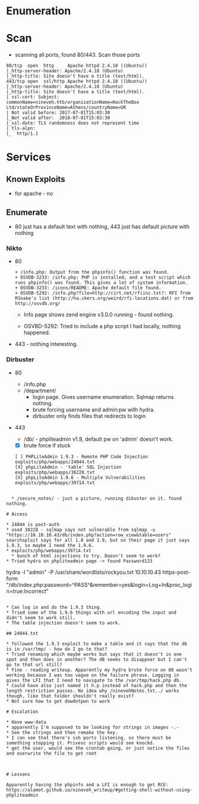 # Enumeration

# Scan

* scanning all ports, found 80/443. Scan those ports 

```
80/tcp  open  http     Apache httpd 2.4.18 ((Ubuntu))
|_http-server-header: Apache/2.4.18 (Ubuntu)
|_http-title: Site doesn't have a title (text/html).
443/tcp open  ssl/http Apache httpd 2.4.18 ((Ubuntu))
|_http-server-header: Apache/2.4.18 (Ubuntu)
|_http-title: Site doesn't have a title (text/html).
| ssl-cert: Subject: commonName=nineveh.htb/organizationName=HackTheBox Ltd/stateOrProvinceName=Athens/countryName=GR
| Not valid before: 2017-07-01T15:03:30
|_Not valid after:  2018-07-01T15:03:30
|_ssl-date: TLS randomness does not represent time
| tls-alpn: 
|_  http/1.1
```

# Services

## Known Exploits

* for apache - no

## Enumerate

* 80 just has a default text with nothing, 443 just has default picture with nothing

### Nikto

* 80

  ```
  + /info.php: Output from the phpinfo() function was found.
  + OSVDB-3233: /info.php: PHP is installed, and a test script which runs phpinfo() was found. This gives a lot of system information.
  + OSVDB-3233: /icons/README: Apache default file found.
  + OSVDB-5292: /info.php?file=http://cirt.net/rfiinc.txt?: RFI from RSnake's list (http://ha.ckers.org/weird/rfi-locations.dat) or from http://osvdb.org/
  ```

  * Info page shows zend engine v3.0.0 running - found nothing. 

  * OSVBD-5292: Tried to include a php script I had locally, nothing happened. 

* 443 - nothing interesting. 

### Dirbuster

* 80

  * /info.php
  * /department/
    * login page. Gives username enumeration. Sqlmap returns nothing. 
    * brute forcing username and admin:pw with hydra. 
    * dirbuster only finds files that redirects to login

* 443

  * /db/ - phpliteadmin v1.9, default pw on 'admin' doesn't work. 
  * [x] brute force if stuck
  
  ```
  [ ] PHPLiteAdmin 1.9.3 - Remote PHP Code Injection  exploits/php/webapps/24044.txt
  [X] phpLiteAdmin - 'table' SQL Injection            exploits/php/webapps/38228.txt
  [X] phpLiteAdmin 1.9.6 - Multiple Vulnerabilities   exploits/php/webapps/39714.txt
```
  
  * /secure_notes/ - just a picture, running dibuster on it. found nothing. 

# Access

* 24044 is post-auth
* used 38228 - sqlmap says not vulnerable from sqlmap -u "https://10.10.10.43/db/index.php?action=row_view&table=users" searchsploit says for all 1.8 and 1.9, but on their page it just says 1.9.3, so maybe I need the 1.9.6.
* exploits/php/webapps/39714.txt
  * bunch of html injections to try. Doesn't seem to work? 
* Tried hydra on phpliteadmin page -> found Password123

```
hydra -l "admin" -P /usr/share/wordlists/rockyou.txt 10.10.10.43 https-post-form "/db/index.php:password=^PASS^&remember=yes&login=Log+In&proc_login=true:Incorrect"
```

* Can log in and do the 1.9.3 thing. 
* Tried some of the 1.9.6 things with url encoding the input and didn't seem to work still.  
* The table injection doesn't seem to work. 

## 24044.txt

* followed the 1.9.3 exploit to make a table and it says that the db is in /var/tmp/ - how do I go to that? 
* Tried renaming which maybe works but says that it doesn't in one spot and then does in another? The dB seems to disappear but I can't go to that url still? 
* Fine - reading writeup. Apparently my hydra brute force on 80 wasn't working because I was too vague on the failure phrase. Logging in gives the LFI that I need to navigate to the /var/tmp/hack.php db. 
* Could have also just named it h.p instead of hack.php and then the length restriction passes. No idea why /ninevehNotes.txt../ works though, like that folder shouldn't really exist? 
* Not sure how to get dowdotpwn to work 

# Escalation

* Have www-data
* apparently I'm supposed to be looking for strings in images -.- 
* See the strings and then remake the key. 
* I can see that there's ssh ports listening, so there must be something stopping it. Privesc scripts would see knockd. 
* get the user, would see the crontab going, or just notice the files and overwrite the file to get root



# Lessons

Apparently having the phpinfo and a LFI is enough to get RCE: https://alamot.github.io/nineveh_writeup/#getting-shell-without-using-phpliteadmin







